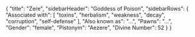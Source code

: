 {
	"title": "Zere",
	"sidebarHeader": "Goddess of Poison",
	"sidebarRows": {
		"Associated with": [ "toxins", "herbalism", "weakness", "decay", "corruption", "self-defense" ],
		"Also known as": "...",
		"Pawns": "...",
		"Gender": "female",
		"Pistonym": "Aezere",
		"Divine Number": 52
	}
}